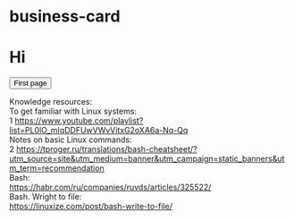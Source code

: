 # business-card
<h1>Hi</h1>

<form action="https://serhiivr.github.io/business-card/main.html" method="GET">
	<button type="submit" >First page</button>
</form>

Knowledge resources:
<br>
 To get familiar with Linux systems:
<br>
1 <a href="[url](https://www.youtube.com/playlist?list=PL0lO_mIqDDFUwVWvVitxG2oXA6a-Nq-Qq)">https://www.youtube.com/playlist?list=PL0lO_mIqDDFUwVWvVitxG2oXA6a-Nq-Qq</a>
<br>
 Notes on basic Linux commands:
<br>
2 <a href="[url](https://tproger.ru/translations/bash-cheatsheet/?utm_source=site&utm_medium=banner&utm_campaign=static_banners&utm_term=recommendation)">https://tproger.ru/translations/bash-cheatsheet/?utm_source=site&utm_medium=banner&utm_campaign=static_banners&utm_term=recommendation</a>
<br>
 Bash:
<br>
<a href="https://habr.com/ru/companies/ruvds/articles/325522/">https://habr.com/ru/companies/ruvds/articles/325522/</a>
<br>
Bash. Wright to file:<br>
<a href="https://linuxize.com/post/bash-write-to-file/">https://linuxize.com/post/bash-write-to-file/</a>
